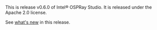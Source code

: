 This is release v0.6.0 of Intel® OSPRay Studio. It is released under the Apache
2.0 license.

See [what's
new](https://github.com/ospray/ospray_studio/blob/master/CHANGELOG.md) in this
release.
